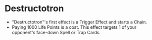 # Destructotron

*   "Destructotron"'s first effect is a Trigger Effect and starts a Chain.
*   Paying 1000 Life Points is a cost. This effect targets 1 of your opponent's face-down Spell or Trap Cards.
